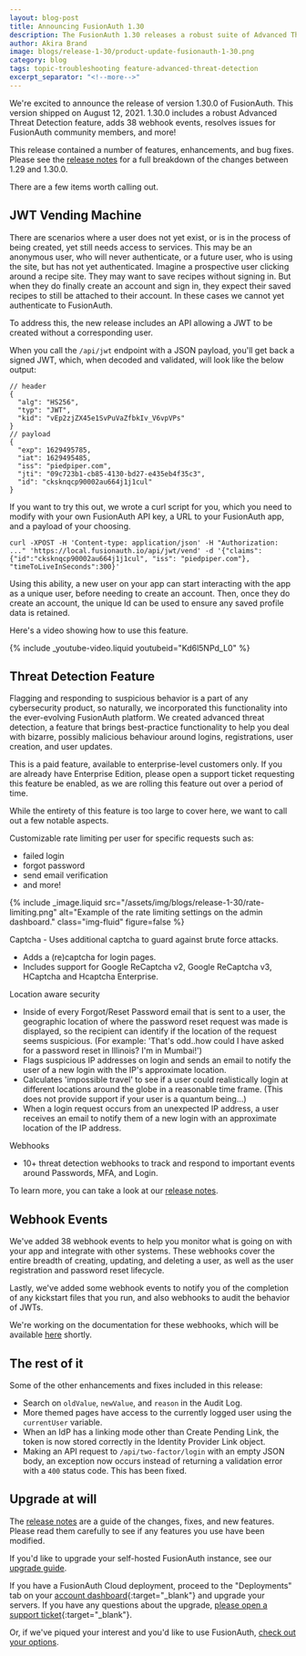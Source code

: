 ```yaml
---
layout: blog-post
title: Announcing FusionAuth 1.30
description: The FusionAuth 1.30 releases a robust suite of Advanced Threat Detection features, a JWT vending machine, myriad webhook events, and more.
author: Akira Brand
image: blogs/release-1-30/product-update-fusionauth-1-30.png
category: blog
tags: topic-troubleshooting feature-advanced-threat-detection
excerpt_separator: "<!--more-->"
---
```


We're excited to announce the release of version 1.30.0 of FusionAuth. This version shipped on August 12, 2021. 1.30.0 includes a robust Advanced Threat Detection feature, adds 38 webhook events, resolves issues for FusionAuth community members, and more! 

<!--more-->

This release contained a number of features, enhancements, and bug fixes. Please see the [release notes](/docs/v1/tech/release-notes/#version-1-30-0) for a full breakdown of the changes between 1.29 and 1.30.0. 

There are a few items worth calling out.

## JWT Vending Machine

There are scenarios where a user does not yet exist, or is in the process of being created, yet still needs access to services. This may be an anonymous user, who will never authenticate, or a future user, who is using the site, but has not yet authenticated. Imagine a prospective user clicking around a recipe site. They may want to save recipes without signing in.  But when they do finally create an account and sign in, they expect their saved recipes to still be attached to their account.  In these cases we cannot yet authenticate to FusionAuth.

To address this, the new release includes an API allowing a JWT to be created without a corresponding user.   

When you call the `/api/jwt` endpoint with a JSON payload, you'll get back a signed JWT, which, when decoded and validated, will look like the below output:  

```
// header 
{
  "alg": "HS256",
  "typ": "JWT",
  "kid": "vEp2zjZX45e1SvPuVaZfbkIv_V6vpVPs"
}
// payload
{
  "exp": 1629495785,
  "iat": 1629495485,
  "iss": "piedpiper.com",
  "jti": "09c723b1-cb85-4130-bd27-e435eb4f35c3",
  "id": "cksknqcp90002au664j1j1cul"
}

```

If you want to try this out, we wrote a curl script for you, which you need to modify with your own FusionAuth API key, a URL to your FusionAuth app, and a payload of your choosing.  

```
curl -XPOST -H 'Content-type: application/json' -H "Authorization: ..." 'https://local.fusionauth.io/api/jwt/vend' -d '{"claims": {"id":"cksknqcp90002au664j1j1cul", "iss": "piedpiper.com"}, "timeToLiveInSeconds":300}'
```

Using this ability, a new user on your app can start interacting with the app as a unique user, before needing to create an account. Then, once they do create an account, the unique Id can be used to ensure any saved profile data is retained. 

Here's a video showing how to use this feature.

{% include _youtube-video.liquid youtubeid="Kd6l5NPd_L0" %}

## Threat Detection Feature

Flagging and responding to suspicious behavior is a part of any cybersecurity product, so naturally, we incorporated this functionality into the ever-evolving FusionAuth platform. We created advanced threat detection, a feature that brings best-practice functionality to help you deal with bizarre, possibly malicious behaviour around logins, registrations, user creation, and user updates. 

This is a paid feature, available to enterprise-level customers only. If you are already have Enterprise Edition, please open a support ticket requesting this feature be enabled, as we are rolling this feature out over a period of time. 

While the entirety of this feature is too large to cover here, we want to call out a few notable aspects.

Customizable rate limiting per user for specific requests such as:
 - failed login
 - forgot password
 - send email verification
 - and more!

{% include _image.liquid src="/assets/img/blogs/release-1-30/rate-limiting.png" alt="Example of the rate limiting settings on the admin dashboard." class="img-fluid" figure=false %}
 
Captcha - Uses additional captcha to guard against brute force attacks. 
- Adds a (re)captcha for login pages.
- Includes support for Google ReCaptcha v2, Google ReCaptcha v3, HCaptcha and Hcaptcha Enterprise.

Location aware security
- Inside of every Forgot/Reset Password email that is sent to a user, the geographic location of where the password reset request was made is displayed, so the recipient can identify if the location of the request seems suspicious. (For example: 'That's odd..how could I have asked for a password reset in Illinois? I'm in Mumbai!')
- Flags suspicious IP addresses on login and sends an email to notify the user of a new login with the IP's approximate location.
- Calculates 'impossible travel' to see if a user could realistically login at different locations around the globe in a reasonable time frame. (This does not provide support if your user is a quantum being...)
- When a login request occurs from an unexpected IP address, a user receives an email to notify them of a new login with an approximate location of the IP address. 

Webhooks
- 10+ threat detection webhooks to track and respond to important events around Passwords, MFA, and Login.

To learn more, you can take a look at our [release notes](/docs/v1/tech/release-notes/#version-1-30-0). 

## Webhook Events

We've added 38 webhook events to help you monitor what is going on with your app and integrate with other systems.  These webhooks cover the entire breadth of creating, updating, and deleting a user, as well as the user registration and password reset lifecycle. 

Lastly, we've added some webhook events to notify you of the completion of any kickstart files that you run, and also webhooks to audit the behavior of JWTs. 

We're working on the documentation for these webhooks, which will be available [here](https://fusionauth.io/docs/v1/tech/apis/webhooks/#overview) shortly.

## The rest of it

Some of the other enhancements and fixes included in this release:

* Search on `oldValue`, `newValue`, and `reason` in the Audit Log.
* More themed pages have access to the currently logged user using the `currentUser` variable.
* When an IdP has a linking mode other than Create Pending Link, the token is now stored correctly in the Identity Provider Link object.
* Making an API request to `/api/two-factor/login` with an empty JSON body, an exception now occurs instead of returning a validation error with a `400` status code. This has been fixed. 

## Upgrade at will

The [release notes](/docs/v1/tech/release-notes/#version-1-30-0) are a guide of the changes, fixes, and new features. Please read them carefully to see if any features you use have been modified.

If you'd like to upgrade your self-hosted FusionAuth instance, see our [upgrade guide](/docs/v1/tech/installation-guide/upgrade/). 

If you have a FusionAuth Cloud deployment, proceed to the "Deployments" tab on your [account dashboard](https://account.fusionauth.io/account/deployment/){:target="_blank"} and upgrade your servers. If you have any questions about the upgrade, [please open a support ticket](https://account.fusionauth.io/account/support/){:target="_blank"}.

Or, if we've piqued your interest and you'd like to use FusionAuth, [check out your options](/pricing/).
